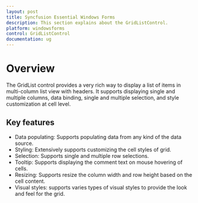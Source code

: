 ```yaml
---
layout: post
title: Syncfusion Essential Windows Forms
description: This section explains about the GridListControl.
platform: windowsforms
control: GridListControl
documentation: ug
---
```


# Overview

The GridList control provides a very rich way to display a list of items in multi-column list view with headers. It supports displaying single and multiple columns, data binding, single and multiple selection, and style customization at cell level.

## Key features

* Data populating: Supports populating data from any kind of the data source.
* Styling: Extensively supports customizing the cell styles of grid.
* Selection: Supports single and multiple row selections.
* Tooltip: Supports displaying the comment text on mouse hovering of cells.
* Resizing: Supports resize the column width and row height based on the cell content.
* Visual styles: supports varies types of visual styles to provide the look and feel for the grid.
